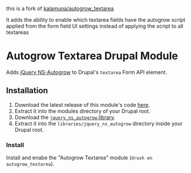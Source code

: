 this is a fork of <a href="https://github.com/kalamuna/autogrow_textarea">kalamuna/autogrow_textarea</a>

It adds the ability to enable which textarea fields have the autogrow script applied from the form field UI settings instead of applying the script to all textareas

# Autogrow Textarea Drupal Module

Adds [jQuery NS-Autogrow](https://github.com/ro31337/jquery.ns-autogrow) to Drupal's `textarea` Form API element.

## Installation

1. Download the latest release of this module's code [here](https://github.com/lozeone/autogrow_textarea/releases/latest).
1. Extract it into the modules directory of your Drupal root.
1. Download the [`jquery_ns_autogrow` library](https://github.com/ro31337/jquery.ns-autogrow/releases/latest).
1. Extract it into the `libraries/jquery_ns_autogrow` directory inside your Drupal root.

### Install

Install and enabe the "Autogrow Textarea" module (`drush en autogrow_textarea`).
